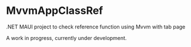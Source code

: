 # MvvmAppClassRef
.NET MAUI project to check reference function using Mvvm with tab page

A work in progress, currently under development.
